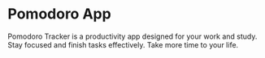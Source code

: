 # Pomodoro App
 Pomodoro Tracker is a productivity app designed for your work and study. Stay focused and finish tasks effectively. Take more time to your life.
